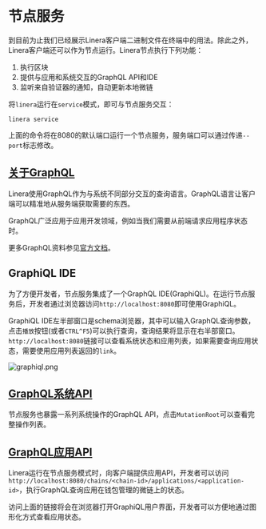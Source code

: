 # 节点服务

到目前为止我们已经展示Linera客户端二进制文件在终端中的用法。除此之外，Linera客户端还可以作为节点运行。Linera节点执行下列功能：

1. 执行区块
2. 提供与应用和系统交互的GraphQL API和IDE
3. 监听来自验证器的通知，自动更新本地微链

将`linera`运行在`service`模式，即可与节点服务交互：

```terminal
linera service
```

上面的命令将在8080的默认端口运行一个节点服务，服务端口可以通过传递`--port`标志修改。

## [关于GraphQL](zh_CN/developers/core_concepts/node_service.md#关于GraphQL)

Linera使用GraphQL作为与系统不同部分交互的查询语言。GraphQL语言让客户端可以精准地从服务端获取需要的东西。

GraphQL广泛应用于应用开发领域，例如当我们需要从前端请求应用程序状态时。

更多GraphQL资料参见[官方文档](https://graphql.org/learn/)。

## GraphiQL IDE

为了方便开发者，节点服务集成了一个GraphQL IDE(GraphiQL)。在运行节点服务后，开发者通过浏览器访问`http://localhost:8080`即可使用GraphiQL。

GraphiQL IDE左半部窗口是schema浏览器，其中可以输入GraphQL查询参数，点击`播放`按钮(或者`CTRL^F5`)可以执行查询，查询结果将显示在右半部窗口。`http://localhost:8080`链接可以查看系统状态和应用列表，如果需要查询应用状态，需要使用应用列表返回的`link`。

![graphiql.png](graphiql.png)

## [GraphQL系统API](zh_CN/developers/core_concepts/node_service.md#GraphQL系统API)

节点服务也暴露一系列系统操作的GraphQL API，点击`MutationRoot`可以查看完整操作列表。

## [GraphQL应用API](zh_CN/developers/core_concepts/node_service.md#GraphQL应用API)

Linera运行在节点服务模式时，向客户端提供应用API，开发者可以访问`http://localhost:8080/chains/<chain-id>/applications/<application-id>`，执行GraphQL查询应用在钱包管理的微链上的状态。

访问上面的链接将会在浏览器打开GraphiQL用户界面，开发者可以方便地通过图形化方式查看应用状态。
